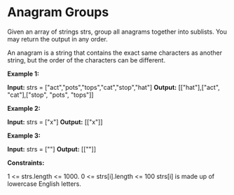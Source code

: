 # Anagram Groups

Given an array of strings strs, group all anagrams together into sublists. You may return the output in any order.

An anagram is a string that contains the exact same characters as another string, but the order of the characters can be different.

**Example 1:**

**Input:** strs = ["act","pots","tops","cat","stop","hat"]
**Output:** [["hat"],["act", "cat"],["stop", "pots", "tops"]]

**Example 2:**

**Input:** strs = ["x"]
**Output:** [["x"]]

**Example 3:**

**Input:** strs = [""]
**Output:** [[""]]

**Constraints:**

1 <= strs.length <= 1000.
0 <= strs[i].length <= 100
strs[i] is made up of lowercase English letters.

